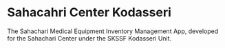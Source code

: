 # Sahacahri Center Kodasseri
The Sahachari Medical Equipment Inventory Management App, developed for the Sahachari Center under the SKSSF Kodasseri Unit.
